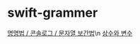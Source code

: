 # swift-grammer

[명명법 / 콘솔로그 / 문자열 보간법](https://github.com/JinUng41/swift-grammer/issues/1)\n
[상수와 변수](https://github.com/JinUng41/swift-grammer/issues/2)
